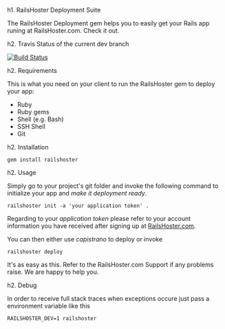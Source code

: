 h1. RailsHoster Deployment Suite

The RailsHoster Deployment gem helps you to easily get your Rails app runing at RailsHoster.com. Check it out.

h2. Travis Status of the current dev branch

[![Build Status](https://secure.travis-ci.org/[railshoster]/[railshoster].png)](http://travis-ci.org/[railshoster]/[railshoster])

h2. Requirements

This is what you need on your client to run the RailsHoster gem to deploy your app:

* Ruby
* Ruby gems
* Shell (e.g. Bash)
* SSH Shell
* Git

h2. Installation

    gem install railshoster

h2. Usage
 
Simply go to your project's git folder and invoke the following command to initialize your app and *make it deployment ready*.

    railshoster init -a 'your application token' .

Regarding to your *application token* please refer to your account information you have received after signing up at [RailsHoster.com](http://www.railshoster.com/).

You can then either use *capistrano* to deploy or invoke

    railshoster deploy

It's as easy as this. Refer to the RailsHoster.com Support if any problems raise. We are happy to help you.

h2. Debug

In order to receive full stack traces when exceptions occure just pass a environment variable like this

    RAILSHOSTER_DEV=1 railshoster 